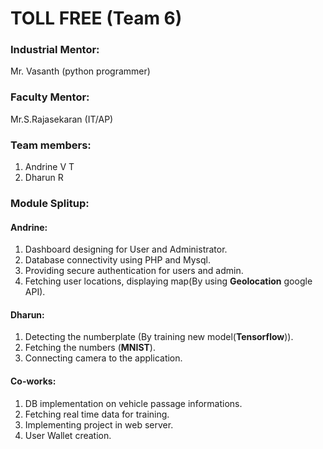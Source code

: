 # TOLL FREE (Team 6)

### Industrial Mentor:
  Mr. Vasanth (python programmer)

### Faculty Mentor:
  Mr.S.Rajasekaran (IT/AP)
  
### Team members:
 1. Andrine V T
 2. Dharun R
  
### Module Splitup:
#### Andrine:
1. Dashboard designing for User and Administrator.
2. Database connectivity using PHP and Mysql.
3. Providing secure authentication for users and admin.
4. Fetching user locations, displaying map(By using **Geolocation** google API).

#### Dharun:
1. Detecting the numberplate (By training new model(**Tensorflow**)).
2. Fetching the numbers (**MNIST**).
3. Connecting camera to the application.

#### Co-works:
1. DB implementation on vehicle passage informations.
2. Fetching real time data for training.
3. Implementing project in web server.
4. User Wallet creation.
